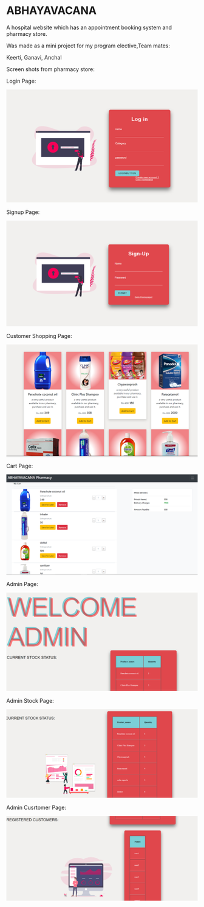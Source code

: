 # ABHAYAVACANA
A hospital website which has an appointment booking system and pharmacy store.

Was made as a mini project for my program elective,Team mates:

Keerti,
Ganavi,
Anchal

Screen shots from pharmacy store:

Login Page:

![Login Page](https://github.com/Harshitha-sa/ABHAYAVACANA/blob/master/screenshots/Loginpage.PNG)

Signup Page:

![Signup Page](https://github.com/Harshitha-sa/ABHAYAVACANA/blob/master/screenshots/signuppage.PNG)

Customer Shopping Page:

![Shopping Page](https://github.com/Harshitha-sa/ABHAYAVACANA/blob/master/screenshots/CustomerShoppingScreen.PNG)

Cart Page:

![Chart Page](https://github.com/Harshitha-sa/ABHAYAVACANA/blob/master/screenshots/Cartpage.PNG)

Admin Page:

![Admin Page](https://github.com/Harshitha-sa/ABHAYAVACANA/blob/master/screenshots/Adiminpage.PNG)

Admin Stock Page:

![Admin Stock table](https://github.com/Harshitha-sa/ABHAYAVACANA/blob/master/screenshots/Adminstock.PNG)

Admin Cusrtomer Page:

![Customers registered](https://github.com/Harshitha-sa/ABHAYAVACANA/blob/master/screenshots/Adminusers.PNG)
